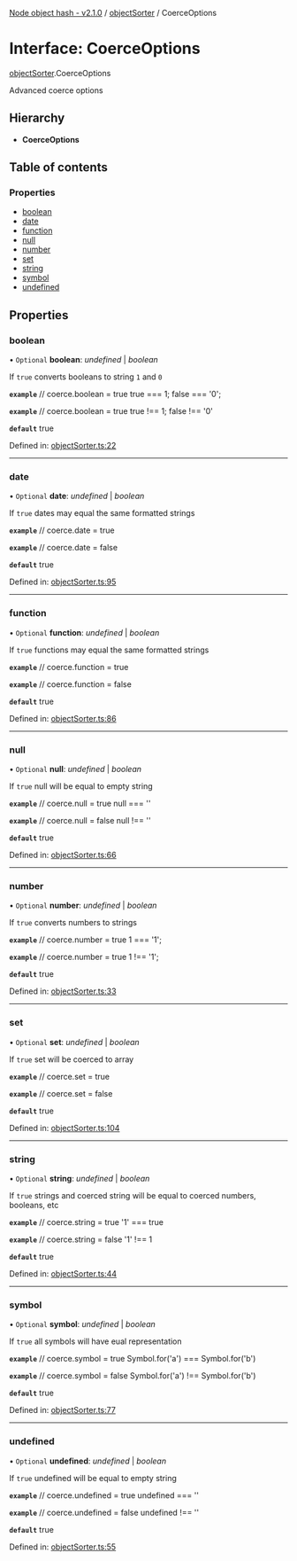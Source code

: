[Node object hash - v2.1.0](../README.md) / [objectSorter](../modules/objectsorter.md) / CoerceOptions

# Interface: CoerceOptions

[objectSorter](../modules/objectsorter.md).CoerceOptions

Advanced coerce options

## Hierarchy

- **CoerceOptions**

## Table of contents

### Properties

- [boolean](objectsorter.coerceoptions.md#boolean)
- [date](objectsorter.coerceoptions.md#date)
- [function](objectsorter.coerceoptions.md#function)
- [null](objectsorter.coerceoptions.md#null)
- [number](objectsorter.coerceoptions.md#number)
- [set](objectsorter.coerceoptions.md#set)
- [string](objectsorter.coerceoptions.md#string)
- [symbol](objectsorter.coerceoptions.md#symbol)
- [undefined](objectsorter.coerceoptions.md#undefined)

## Properties

### boolean

• `Optional` **boolean**: _undefined_ | _boolean_

If `true` converts booleans to string `1` and `0`

**`example`**
// coerce.boolean = true
true === 1;
false === '0';

**`example`**
// coerce.boolean = true
true !== 1;
false !== '0'

**`default`** true

Defined in: [objectSorter.ts:22](https://github.com/SkeLLLa/node-object-hash/blob/629b546/src/objectSorter.ts#L22)

---

### date

• `Optional` **date**: _undefined_ | _boolean_

If `true` dates may equal the same formatted strings

**`example`**
// coerce.date = true

**`example`**
// coerce.date = false

**`default`** true

Defined in: [objectSorter.ts:95](https://github.com/SkeLLLa/node-object-hash/blob/629b546/src/objectSorter.ts#L95)

---

### function

• `Optional` **function**: _undefined_ | _boolean_

If `true` functions may equal the same formatted strings

**`example`**
// coerce.function = true

**`example`**
// coerce.function = false

**`default`** true

Defined in: [objectSorter.ts:86](https://github.com/SkeLLLa/node-object-hash/blob/629b546/src/objectSorter.ts#L86)

---

### null

• `Optional` **null**: _undefined_ | _boolean_

If `true` null will be equal to empty string

**`example`**
// coerce.null = true
null === ''

**`example`**
// coerce.null = false
null !== ''

**`default`** true

Defined in: [objectSorter.ts:66](https://github.com/SkeLLLa/node-object-hash/blob/629b546/src/objectSorter.ts#L66)

---

### number

• `Optional` **number**: _undefined_ | _boolean_

If `true` converts numbers to strings

**`example`**
// coerce.number = true
1 === '1';

**`example`**
// coerce.number = true
1 !== '1';

**`default`** true

Defined in: [objectSorter.ts:33](https://github.com/SkeLLLa/node-object-hash/blob/629b546/src/objectSorter.ts#L33)

---

### set

• `Optional` **set**: _undefined_ | _boolean_

If `true` set will be coerced to array

**`example`**
// coerce.set = true

**`example`**
// coerce.set = false

**`default`** true

Defined in: [objectSorter.ts:104](https://github.com/SkeLLLa/node-object-hash/blob/629b546/src/objectSorter.ts#L104)

---

### string

• `Optional` **string**: _undefined_ | _boolean_

If `true` strings and coerced string will be equal to coerced numbers, booleans, etc

**`example`**
// coerce.string = true
'1' === true

**`example`**
// coerce.string = false
'1' !== 1

**`default`** true

Defined in: [objectSorter.ts:44](https://github.com/SkeLLLa/node-object-hash/blob/629b546/src/objectSorter.ts#L44)

---

### symbol

• `Optional` **symbol**: _undefined_ | _boolean_

If `true` all symbols will have eual representation

**`example`**
// coerce.symbol = true
Symbol.for('a') === Symbol.for('b')

**`example`**
// coerce.symbol = false
Symbol.for('a') !== Symbol.for('b')

**`default`** true

Defined in: [objectSorter.ts:77](https://github.com/SkeLLLa/node-object-hash/blob/629b546/src/objectSorter.ts#L77)

---

### undefined

• `Optional` **undefined**: _undefined_ | _boolean_

If `true` undefined will be equal to empty string

**`example`**
// coerce.undefined = true
undefined === ''

**`example`**
// coerce.undefined = false
undefined !== ''

**`default`** true

Defined in: [objectSorter.ts:55](https://github.com/SkeLLLa/node-object-hash/blob/629b546/src/objectSorter.ts#L55)
